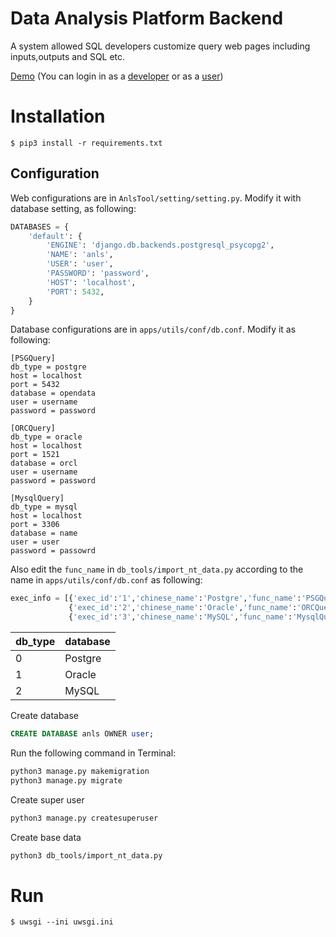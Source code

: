 Data Analysis Platform Backend
==============================
A system allowed SQL developers customize query web pages including inputs,outputs and SQL etc.

[Demo](http://129.211.26.73:8080) (You can login in as a [developer](http://129.211.26.73:8080/login?password=deve%401234%21&username=deve1) or as a [user](http://129.211.26.73:8080/login?password=12345678%21&username=user1)) 

Installation
============
```console
$ pip3 install -r requirements.txt 
```

## Configuration
Web configurations are in `AnlsTool/setting/setting.py`. Modify it with database setting, as following:
```python
DATABASES = {
    'default': {
        'ENGINE': 'django.db.backends.postgresql_psycopg2',
        'NAME': 'anls',
        'USER': 'user',
        'PASSWORD': 'password',
        'HOST': 'localhost',
        'PORT': 5432,
    }
}
```

Database configurations are in `apps/utils/conf/db.conf`. Modify it as following:

```
[PSGQuery]
db_type = postgre
host = localhost
port = 5432
database = opendata
user = username
password = password

[ORCQuery]
db_type = oracle
host = localhost
port = 1521
database = orcl
user = username
password = password

[MysqlQuery]
db_type = mysql
host = localhost
port = 3306
database = name
user = user
password = passowrd
```
Also edit the `func_name` in `db_tools/import_nt_data.py` according to the name in `apps/utils/conf/db.conf` as following:
```python
exec_info = [{'exec_id':'1','chinese_name':'Postgre','func_name':'PSGQuery','db_type':0},
             {'exec_id':'2','chinese_name':'Oracle','func_name':'ORCQuery','db_type':1},
             {'exec_id':'3','chinese_name':'MySQL','func_name':'MysqlQuery','db_type':2}]
```
|db_type|database|
|-------|--------|
|0|Postgre|
|1|Oracle|
|2|MySQL| 

Create database
```sql
CREATE DATABASE anls OWNER user;
```

Run the following command in Terminal:
```bash
python3 manage.py makemigration
python3 manage.py migrate
```

Create super user
```bash
python3 manage.py createsuperuser
```

Create base data
```bash
python3 db_tools/import_nt_data.py
```


Run
=====
```console
$ uwsgi --ini uwsgi.ini
```

